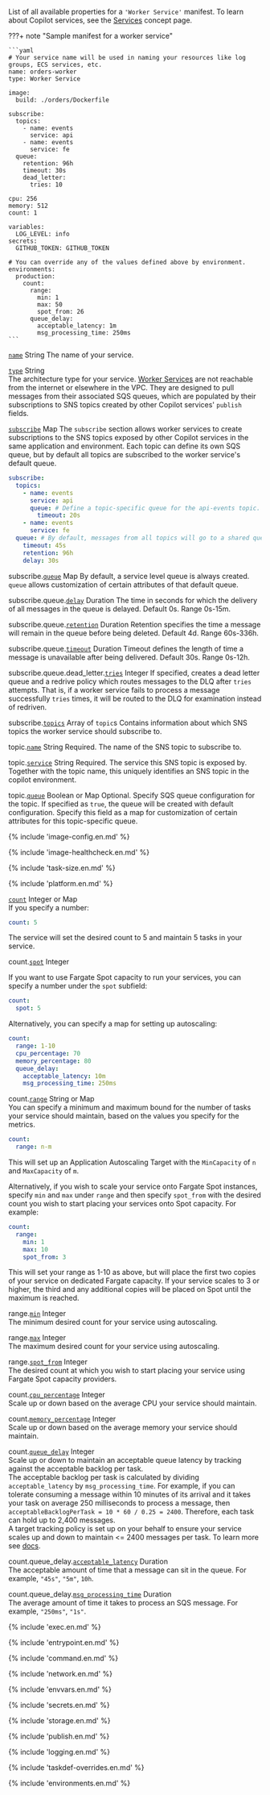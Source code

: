 List of all available properties for a `'Worker Service'` manifest. To learn about Copilot services, see the [Services](../concepts/services.en.md) concept page.

???+ note "Sample manifest for a worker service"

    ```yaml
    # Your service name will be used in naming your resources like log groups, ECS services, etc.
    name: orders-worker
    type: Worker Service

    image:
      build: ./orders/Dockerfile

    subscribe:
      topics:
        - name: events
          service: api
        - name: events
          service: fe
      queue:
        retention: 96h
        timeout: 30s
        dead_letter:
          tries: 10

    cpu: 256
    memory: 512
    count: 1

    variables:
      LOG_LEVEL: info
    secrets:
      GITHUB_TOKEN: GITHUB_TOKEN

    # You can override any of the values defined above by environment.
    environments:
      production:
        count:
          range:
            min: 1
            max: 50
            spot_from: 26
          queue_delay:
            acceptable_latency: 1m
            msg_processing_time: 250ms
    ```

<a id="name" href="#name" class="field">`name`</a> <span class="type">String</span>
The name of your service.

<div class="separator"></div>

<a id="type" href="#type" class="field">`type`</a> <span class="type">String</span>  
The architecture type for your service. [Worker Services](../concepts/services.en.md#worker-service) are not reachable from the internet or elsewhere in the VPC. They are designed to pull messages from their associated SQS queues, which are populated by their subscriptions to SNS topics created by other Copilot services' `publish` fields.

<div class="separator"></div>

<a id="subscribe" href="#subscribe" class="field">`subscribe`</a> <span class="type">Map</span>
The `subscribe` section allows worker services to create subscriptions to the SNS topics exposed by other Copilot services in the same application and environment. Each topic can define its own SQS queue, but by default all topics are subscribed to the worker service's default queue.

```yaml
subscribe:
  topics:
    - name: events
      service: api
      queue: # Define a topic-specific queue for the api-events topic.
        timeout: 20s
    - name: events
      service: fe
  queue: # By default, messages from all topics will go to a shared queue.
    timeout: 45s
    retention: 96h
    delay: 30s
```

<span class="parent-field">subscribe.</span><a id="subscribe-queue" href="#subscribe-queue" class="field">`queue`</a> <span class="type">Map</span>
By default, a service level queue is always created. `queue` allows customization of certain attributes of that default queue.

<span class="parent-field">subscribe.queue.</span><a id="subscribe-queue-delay" href="#subscribe-queue-delay" class="field">`delay`</a> <span class="type">Duration</span>
The time in seconds for which the delivery of all messages in the queue is delayed. Default 0s. Range 0s-15m.

<span class="parent-field">subscribe.queue.</span><a id="subscribe-queue-retention" href="#subscribe-queue-retention" class="field">`retention`</a> <span class="type">Duration</span>
Retention specifies the time a message will remain in the queue before being deleted. Default 4d. Range 60s-336h.

<span class="parent-field">subscribe.queue.</span><a id="subscribe-queue-timeout" href="#subscribe-queue-timeout" class="field">`timeout`</a> <span class="type">Duration</span>
Timeout defines the length of time a message is unavailable after being delivered. Default 30s. Range 0s-12h.

<span class="parent-field">subscribe.queue.dead_letter.</span><a id="subscribe-queue-dead-letter-tries" href="#subscribe-queue-dead-letter-tries" class="field">`tries`</a> <span class="type">Integer</span>
If specified, creates a dead letter queue and a redrive policy which routes messages to the DLQ after `tries` attempts. That is, if a worker service fails to process a message successfully `tries` times, it will be routed to the DLQ for examination instead of redriven.

<span class="parent-field">subscribe.</span><a id="subscribe-topics" href="#subscribe-topics" class="field">`topics`</a> <span class="type">Array of `topic`s</span>
Contains information about which SNS topics the worker service should subscribe to.

<span class="parent-field">topic.</span><a id="topic-name" href="#topic-name" class="field">`name`</a> <span class="type">String</span>
Required. The name of the SNS topic to subscribe to.

<span class="parent-field">topic.</span><a id="topic-service" href="#topic-service" class="field">`service`</a> <span class="type">String</span>
Required. The service this SNS topic is exposed by. Together with the topic name, this uniquely identifies an SNS topic in the copilot environment.

<span class="parent-field">topic.</span><a id="topic-queue" href="#topic-queue" class="field">`queue`</a> <span class="type">Boolean or Map</span>
Optional. Specify SQS queue configuration for the topic. If specified as `true`, the queue will be created  with default configuration. Specify this field as a map for customization of certain attributes for this topic-specific queue.

{% include 'image-config.en.md' %}

{% include 'image-healthcheck.en.md' %}

{% include 'task-size.en.md' %}

{% include 'platform.en.md' %}

<div class="separator"></div>

<a id="count" href="#count" class="field">`count`</a> <span class="type">Integer or Map</span>  
If you specify a number:
```yaml
count: 5
```
The service will set the desired count to 5 and maintain 5 tasks in your service.

<span class="parent-field">count.</span><a id="count-spot" href="#count-spot" class="field">`spot`</a> <span class="type">Integer</span>

If you want to use Fargate Spot capacity to run your services, you can specify a number under the `spot` subfield:
```yaml
count:
  spot: 5
```

<div class="separator"></div>

Alternatively, you can specify a map for setting up autoscaling:
```yaml
count:
  range: 1-10
  cpu_percentage: 70
  memory_percentage: 80
  queue_delay:
    acceptable_latency: 10m
    msg_processing_time: 250ms
```

<span class="parent-field">count.</span><a id="count-range" href="#count-range" class="field">`range`</a> <span class="type">String or Map</span>  
You can specify a minimum and maximum bound for the number of tasks your service should maintain, based on the values you specify for the metrics.
```yaml
count:
  range: n-m
```
This will set up an Application Autoscaling Target with the `MinCapacity` of `n` and `MaxCapacity` of `m`.

Alternatively, if you wish to scale your service onto Fargate Spot instances, specify `min` and `max` under `range` and then specify `spot_from` with the desired count you wish to start placing your services onto Spot capacity. For example:

```yaml
count:
  range:
    min: 1
    max: 10
    spot_from: 3
```

This will set your range as 1-10 as above, but will place the first two copies of your service on dedicated Fargate capacity. If your service scales to 3 or higher, the third and any additional copies will be placed on Spot until the maximum is reached.

<span class="parent-field">range.</span><a id="count-range-min" href="#count-range-min" class="field">`min`</a> <span class="type">Integer</span>  
The minimum desired count for your service using autoscaling.

<span class="parent-field">range.</span><a id="count-range-max" href="#count-range-max" class="field">`max`</a> <span class="type">Integer</span>  
The maximum desired count for your service using autoscaling.

<span class="parent-field">range.</span><a id="count-range-spot-from" href="#count-range-spot-from" class="field">`spot_from`</a> <span class="type">Integer</span>  
The desired count at which you wish to start placing your service using Fargate Spot capacity providers.

<span class="parent-field">count.</span><a id="count-cpu-percentage" href="#count-cpu-percentage" class="field">`cpu_percentage`</a> <span class="type">Integer</span>  
Scale up or down based on the average CPU your service should maintain.

<span class="parent-field">count.</span><a id="count-memory-percentage" href="#count-memory-percentage" class="field">`memory_percentage`</a> <span class="type">Integer</span>  
Scale up or down based on the average memory your service should maintain.

<span class="parent-field">count.</span><a id="count-queue-delay" href="#count-queue-delay" class="field">`queue_delay`</a> <span class="type">Integer</span>   
Scale up or down to maintain an acceptable queue latency by tracking against the acceptable backlog per task.  
The acceptable backlog per task is calculated by dividing `acceptable_latency` by `msg_processing_time`. For example, if you can tolerate consuming a message within 10 minutes
of its arrival and it takes your task on average 250 milliseconds to process a message, then `acceptableBacklogPerTask = 10 * 60 / 0.25 = 2400`. Therefore, each task can hold up to
2,400 messages.   
A target tracking policy is set up on your behalf to ensure your service scales up and down to maintain <= 2400 messages per task. To learn more see [docs](https://docs.aws.amazon.com/autoscaling/ec2/userguide/as-using-sqs-queue.html).

<span class="parent-field">count.queue_delay.</span><a id="count-queue-delay-acceptable-latency" href="#count-queue-delay-acceptable-latency" class="field">`acceptable_latency`</a> <span class="type">Duration</span>   
The acceptable amount of time that a message can sit in the queue. For example, `"45s"`, `"5m"`, `10h`.

<span class="parent-field">count.queue_delay.</span><a id="count-queue-delay-msg-processing-time" href="#count-queue-delay-msg-processing-time" class="field">`msg_processing_time`</a> <span class="type">Duration</span>   
The average amount of time it takes to process an SQS message. For example, `"250ms"`, `"1s"`.

{% include 'exec.en.md' %}

{% include 'entrypoint.en.md' %}

{% include 'command.en.md' %}

{% include 'network.en.md' %}

{% include 'envvars.en.md' %}

{% include 'secrets.en.md' %}

{% include 'storage.en.md' %}

{% include 'publish.en.md' %}

{% include 'logging.en.md' %}

{% include 'taskdef-overrides.en.md' %}

{% include 'environments.en.md' %}

